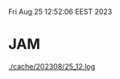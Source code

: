 Fri Aug 25 12:52:06 EEST 2023
# JAM
<a href='./cache/202308/25_12.log'>./cache/202308/25_12.log</a>
